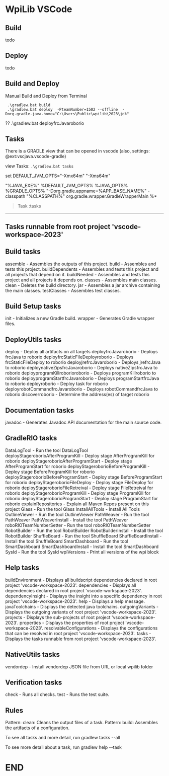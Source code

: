 # WpiLib VSCode

## Build
todo
## Deploy
todo
## Build and Deploy
Manual Build and Deploy from Terminal
```
 .\gradlew.bat build
 .\gradlew.bat deploy  -PteamNumber=1502 --offline  -Dorg.gradle.java.home="C:\Users\Public\wpilib\2023\jdk"
 ```
 ?? .\gradlew.bat deployfrcJavaroborio


## Tasks
There is a GRADLE view that can be opened in vscode
(also, settings: @ext:vscjava.vscode-gradle)

view Tasks: `.\gradlew.bat tasks`

set DEFAULT_JVM_OPTS="-Xmx64m" "-Xms64m"

"%JAVA_EXE%" %DEFAULT_JVM_OPTS% %JAVA_OPTS% %GRADLE_OPTS% "-Dorg.gradle.appname=%APP_BASE_NAME%" -classpath "%CLASSPATH%" org.gradle.wrapper.GradleWrapperMain %*

> Task :tasks

------------------------------------------------------------
Tasks runnable from root project 'vscode-workspace-2023'
------------------------------------------------------------

Build tasks
-----------
assemble - Assembles the outputs of this project.
build - Assembles and tests this project.
buildDependents - Assembles and tests this project and all projects that depend on it.
buildNeeded - Assembles and tests this project and all projects it depends on.
classes - Assembles main classes.
clean - Deletes the build directory.
jar - Assembles a jar archive containing the main classes.
testClasses - Assembles test classes.

Build Setup tasks
-----------------
init - Initializes a new Gradle build.
wrapper - Generates Gradle wrapper files.

DeployUtils tasks
-----------------
deploy - Deploy all artifacts on all targets
deployfrcJavaroborio - Deploys frcJava to roborio
deployfrcStaticFileDeployroborio - Deploys frcStaticFileDeploy to roborio
deployjrefrcJavaroborio - Deploys jrefrcJava to roborio
deploynativeZipsfrcJavaroborio - Deploys nativeZipsfrcJava to roborio
deployprogramKillroborioroborio - Deploys programKillroborio to roborio
deployprogramStartfrcJavaroborio - Deploys programStartfrcJava to roborio
deployroborio - Deploy task for roborio
deployrobotCommandfrcJavaroborio - Deploys robotCommandfrcJava to roborio
discoverroborio - Determine the address(es) of target roborio

Documentation tasks
-------------------
javadoc - Generates Javadoc API documentation for the main source code.

GradleRIO tasks
---------------
DataLogTool - Run the tool DataLogTool
deployStageroborioAfterProgramKill - Deploy stage AfterProgramKill for roborio
deployStageroborioAfterProgramStart - Deploy stage AfterProgramStart for roborio
deployStageroborioBeforeProgramKill - Deploy stage BeforeProgramKill for roborio
deployStageroborioBeforeProgramStart - Deploy stage BeforeProgramStart for roborio
deployStageroborioFileDeploy - Deploy stage FileDeploy for roborio
deployStageroborioFileRetreival - Deploy stage FileRetreival for roborio
deployStageroborioProgramKill - Deploy stage ProgramKill for roborio
deployStageroborioProgramStart - Deploy stage ProgramStart for roborio
explainRepositories - Explain all Maven Repos present on this project
Glass - Run the tool Glass
InstallAllTools - Install All Tools
OutlineViewer - Run the tool OutlineViewer
PathWeaver - Run the tool PathWeaver
PathWeaverInstall - Install the tool PathWeaver
roboRIOTeamNumberSetter - Run the tool roboRIOTeamNumberSetter
RobotBuilder - Run the tool RobotBuilder
RobotBuilderInstall - Install the tool RobotBuilder
ShuffleBoard - Run the tool ShuffleBoard
ShuffleBoardInstall - Install the tool ShuffleBoard
SmartDashboard - Run the tool SmartDashboard
SmartDashboardInstall - Install the tool SmartDashboard
SysId - Run the tool SysId
wpiVersions - Print all versions of the wpi block

Help tasks
----------
buildEnvironment - Displays all buildscript dependencies declared in root project 'vscode-workspace-2023'.
dependencies - Displays all dependencies declared in root project 'vscode-workspace-2023'.
dependencyInsight - Displays the insight into a specific dependency in root project 'vscode-workspace-2023'.
help - Displays a help message.
javaToolchains - Displays the detected java toolchains.
outgoingVariants - Displays the outgoing variants of root project 'vscode-workspace-2023'.
projects - Displays the sub-projects of root project 'vscode-workspace-2023'.
properties - Displays the properties of root project 'vscode-workspace-2023'.
resolvableConfigurations - Displays the configurations that can be resolved in root project 'vscode-workspace-2023'.
tasks - Displays the tasks runnable from root project 'vscode-workspace-2023'.

NativeUtils tasks
-----------------
vendordep - Install vendordep JSON file from URL or local wpilib folder

Verification tasks
------------------
check - Runs all checks.
test - Runs the test suite.

Rules
-----
Pattern: clean<TaskName>: Cleans the output files of a task.
Pattern: build<ConfigurationName>: Assembles the artifacts of a configuration.

To see all tasks and more detail, run gradlew tasks --all

To see more detail about a task, run gradlew help --task <task>


# END